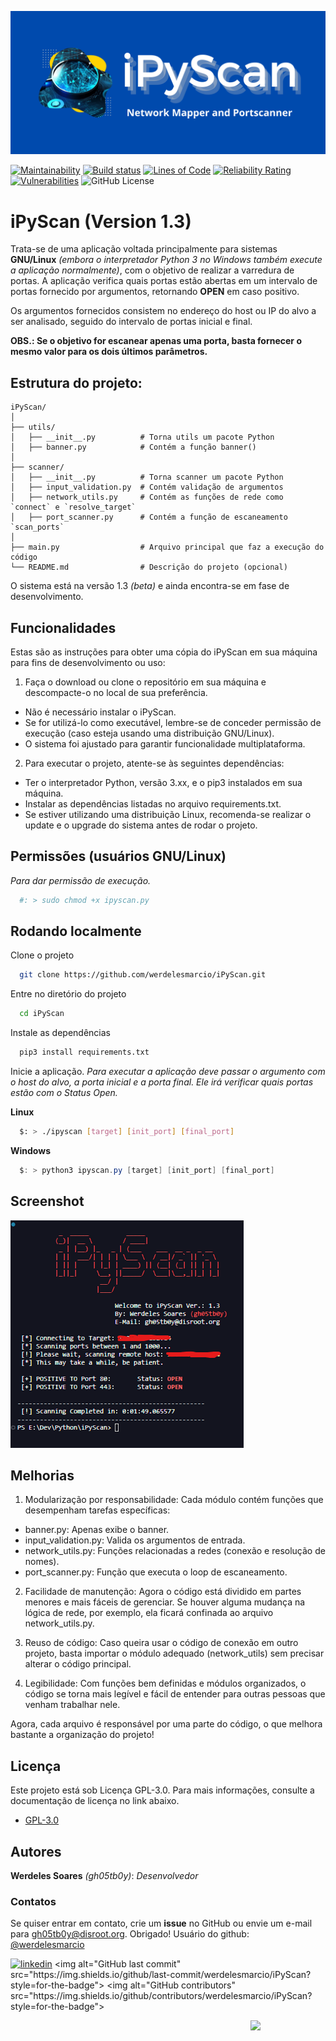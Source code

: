 
![Logo](images/iPyScan.png)

[![Maintainability](https://api.codeclimate.com/v1/badges/bf596a2940ddf3183bab/maintainability)](https://codeclimate.com/github/werdelesmarcio/PyTCPScan3/maintainability) [![Build status](https://ci.appveyor.com/api/projects/status/050o62vq1v03wv4c?svg=true)](https://ci.appveyor.com/project/werdelesmarcio/pytcpscan3)  [![Lines of Code](https://sonarcloud.io/api/project_badges/measure?project=werdelesmarcio_PyTCPScan3&metric=ncloc)](https://sonarcloud.io/summary/new_code?id=werdelesmarcio_PyTCPScan3)   [![Reliability Rating](https://sonarcloud.io/api/project_badges/measure?project=werdelesmarcio_PyTCPScan3&metric=reliability_rating)](https://sonarcloud.io/summary/new_code?id=werdelesmarcio_PyTCPScan3)   [![Vulnerabilities](https://sonarcloud.io/api/project_badges/measure?project=werdelesmarcio_PyTCPScan3&metric=vulnerabilities)](https://sonarcloud.io/summary/new_code?id=werdelesmarcio_PyTCPScan3)   ![GitHub License](https://img.shields.io/github/license/werdelesmarcio/PyTCPScan3)


# iPyScan (Version 1.3)

Trata-se de uma aplicação voltada principalmente para sistemas **GNU/Linux** _(embora o interpretador Python 3 no Windows também execute a aplicação normalmente)_, com o objetivo de realizar a varredura de portas. A aplicação verifica quais portas estão abertas em um intervalo de portas fornecido por argumentos, retornando **OPEN** em caso positivo.

Os argumentos fornecidos consistem no endereço do host ou IP do alvo a ser analisado, seguido do intervalo de portas inicial e final.

**OBS.: Se o objetivo for escanear apenas uma porta, basta fornecer o mesmo valor para os dois últimos parâmetros.**

## Estrutura do projeto:

```
iPyScan/
│
├── utils/
│   ├── __init__.py          # Torna utils um pacote Python
│   ├── banner.py            # Contém a função banner()
│
├── scanner/
│   ├── __init__.py          # Torna scanner um pacote Python
│   ├── input_validation.py  # Contém validação de argumentos
│   ├── network_utils.py     # Contém as funções de rede como `connect` e `resolve_target`
│   ├── port_scanner.py      # Contém a função de escaneamento `scan_ports`
│
├── main.py                  # Arquivo principal que faz a execução do código
└── README.md                # Descrição do projeto (opcional)
```

O sistema está na versão 1.3 _(beta)_ e ainda encontra-se em fase de desenvolvimento.

## Funcionalidades
Estas são as instruções para obter uma cópia do iPyScan em sua máquina para fins de desenvolvimento ou uso:

1. Faça o download ou clone o repositório em sua máquina e descompacte-o no local de sua preferência.
- Não é necessário instalar o iPyScan.
- Se for utilizá-lo como executável, lembre-se de conceder permissão de execução (caso esteja usando uma distribuição GNU/Linux).
- O sistema foi ajustado para garantir funcionalidade multiplataforma.

2. Para executar o projeto, atente-se às seguintes dependências:
- Ter o interpretador Python, versão 3.xx, e o pip3 instalados em sua máquina.
- Instalar as dependências listadas no arquivo requirements.txt.
- Se estiver utilizando uma distribuição Linux, recomenda-se realizar o update e o upgrade do sistema antes de rodar o projeto.

## Permissões (usuários GNU/Linux)

_Para dar permissão de execução._

```bash
  #: > sudo chmod +x ipyscan.py
```

## Rodando localmente

Clone o projeto

```bash
  git clone https://github.com/werdelesmarcio/iPyScan.git
```

Entre no diretório do projeto

```bash
  cd iPyScan
```

Instale as dependências

```bash
  pip3 install requirements.txt
```

Inicie a aplicação. _Para executar a aplicação deve passar o argumento com o host do alvo, a porta inicial e a porta final. Ele irá verificar quais portas estão com o Status Open._

**Linux**
```bash
  $: > ./ipyscan [target] [init_port] [final_port]
```

**Windows**
```powershell
  $: > python3 ipyscan.py [target] [init_port] [final_port]
```

## Screenshot
![Example](images/Capture01.png)


## Melhorias

1. Modularização por responsabilidade: Cada módulo contém funções que desempenham tarefas específicas:
  - banner.py: Apenas exibe o banner.
  - input_validation.py: Valida os argumentos de entrada.
  - network_utils.py: Funções relacionadas a redes (conexão e resolução de nomes).
  - port_scanner.py: Função que executa o loop de escaneamento.

2. Facilidade de manutenção: Agora o código está dividido em partes menores e mais fáceis de gerenciar. Se houver alguma mudança na lógica de rede, por exemplo, ela ficará confinada ao arquivo network_utils.py.

3. Reuso de código: Caso queira usar o código de conexão em outro projeto, basta importar o módulo adequado (network_utils) sem precisar alterar o código principal.

4. Legibilidade: Com funções bem definidas e módulos organizados, o código se torna mais legível e fácil de entender para outras pessoas que venham trabalhar nele.

Agora, cada arquivo é responsável por uma parte do código, o que melhora bastante a organização do projeto!

## Licença
Este projeto está sob Licença GPL-3.0. Para mais informações, consulte a documentação de licença no link abaixo.
* [GPL-3.0](https://choosealicense.com/licenses/gpl-3.0/)

## Autores
**Werdeles Soares** _(gh05tb0y)_: _Desenvolvedor_

### Contatos
Se quiser entrar em contato, crie um **issue** no GitHub ou envie um e-mail para gh05tb0y@disroot.org. Obrigado!
Usuário do github: [@werdelesmarcio](https://github.com/werdelesmarcio) 

[![linkedin](https://img.shields.io/badge/linkedin-0A66C2?style=for-the-badge&logo=linkedin&logoColor=white)]([https://www.linkedin.com/](https://www.linkedin.com/in/werdeles-soares/))
<img alt="GitHub last commit" src="https://img.shields.io/github/last-commit/werdelesmarcio/iPyScan?style=for-the-badge">   <img alt="GitHub contributors" src="https://img.shields.io/github/contributors/werdelesmarcio/iPyScan?style=for-the-badge">


<img src = "https://static.wikia.nocookie.net/lpunb/images/b/b1/Logo_Python.png/revision/latest?cb=20130301171443)?raw=true" width =120 align="Right">
